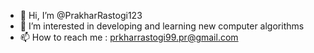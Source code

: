 - 👋 Hi, I’m @PrakharRastogi123
- 👀 I’m interested in developing and learning new computer algorithms
- 📫 How to reach me : prkharrastogi99.pr@gmail.com

<!---
PrakharRastogi123/PrakharRastogi123 is a ✨ special ✨ repository because its `README.md` (this file) appears on your GitHub profile.
You can click the Preview link to take a look at your changes.
--->
